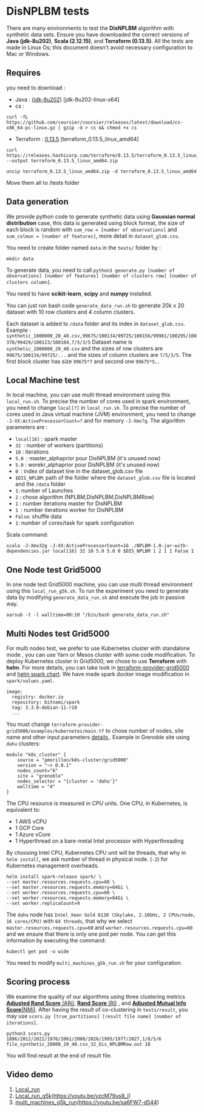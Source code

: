 # DisNPLBM tests

There are many environments to test the **DisNPLBM** algorithm with synthetic data sets.
Ensure you have downloaded the correct versions of **Java (jdk-8u202)**, **Scala (2.12.15)**, and **Terraform (0.13.5)**.
All the tests are made in Linux Os; this document doesn't avoid necessary configuration to Mac or Windows.


## Requires

you need to download :

 - Java  : [(jdk-8u202)](https://www.oracle.com/java/technologies/javase/javase8-archive-downloads.html) [jdk-8u202-linux-x64]
 - cs : 
 ```
 curl -fL https://github.com/coursier/coursier/releases/latest/download/cs-x86_64-pc-linux.gz | gzip -d > cs && chmod +x cs
 ```
 - Terraform  : [0.13.5](https://releases.hashicorp.com/terraform/0.13.5/) [terraform_0.13.5_linux_amd64]
```
curl https://releases.hashicorp.com/terraform/0.13.5/terraform_0.13.5_linux_amd64.zip --output terraform_0.13.5_linux_amd64.zip
```
```
unzip terraform_0.13.5_linux_amd64.zip -d terraform_0.13.5_linux_amd64
```

Move them all to /tests folder




## Data generation

We provide python code to generate synthetic data using **Gaussian normal distribution** case, this data is generated using block format, the size of each block is random with `sum_row = [number of observations]` and `sum_colmun = [number of features]`, more detail in `dataset_glob.csv`.

You need to create folder named `data` in the `tests/` folder by :
```
mkdir data
```
To generate data, you need to call `python3 generate.py [number of observations] [number of features] [number of clusters row] [number of clusters column]`.

You need to have **scikit-learn**, **scipy** and **numpy** installed.

You can just run bash code `generate_data_run.sh` to generate 20k x 20 dataset with 10 row clusters and 4 column clusters.

Each dataset is added to `/data` folder and its index in `dataset_glob.csv`.
Example :
`synthetic_1000000_20_40.csv,99675/100134/99725/100156/99981/100295/100378/99429/100123/100104,7/5/3/5`
Dataset name is `synthetic_1000000_20_40.csv` and the sizes of row clusters are  `99675/100134/99725/...` and the sizes of column clusters are `7/5/3/5`. The first block cluster has size `99675*7` and second one `99675*5`... 
## Local Machine test

In local machine, you can use multi thread environment using this `local_run.sh`.
To precise the number of cores used in spark environment, you need to change `local[?]` in `local_run.sh`.
To precise the number of cores used in Java virtual machine (JVM) environment, you need to change `-J-XX:ActiveProcessorCount=?` and for memory `-J-Xmx?g`.
The algorithm parameters are :

 - `local[16]` : spark master 
 - `32 `: number of workers (partitions)
 - `10` : iterations
 - `5.0 `: master_alphaprior pour DisNPLBM (it's unused now)
 - `5.0` : worekr_alphaprior pour DisNPLBM (it's unused now)
 - `0 `: index of dataset line in the dataset_glob.csv file 
 - `$DIS_NPLBM`:  path of the folder where the `dataset_glob.csv`  file is located and the `/data` folder
 - `1`: number of Launches
 - `2` : chose algorithm (NPLBM,DisNPLBM,DisNPLBMRow)
 - `1` : number iterations master for DisNPLBM
 - `1 `: number iterations worker for DisNPLBM
 - `False`:  shuffle data
 - `1`: number of cores/task for spark configuration

Scala command:
 ```
 scala -J-Xmx32g -J-XX:ActiveProcessorCount=16 ./NPLBM-1.0-jar-with-dependencies.jar local[16] 32 10 5.0 5.0 0 $DIS_NPLBM 1 2 1 1 False 1

 ```

## One Node test Grid5000

In one node test Grid5000 machine, you can use multi thread environment using this `local_run_g5k.sh`.
To run the experiment you need to generate data by modifying `generate_data_run.sh` and execute the job in passive way.
```
oarsub -t -l walltime=00:10 "/bin/bash generate_data_run.sh"
```

## Multi Nodes test Grid5000

For multi nodes test, we prefer to use Kubernetes cluster with standalone mode , you can use Yarn or  Mesos cluster with some code modification.
To deploy Kubernetes cluster in Grid5000, we chose to use **Terraform** with **helm**. For more details, you can take look in [terraform-provider-grid5000](https://github.com/pmorillon/terraform-provider-grid5000) and  [helm spark chart](https://github.com/bitnami/charts/tree/main/bitnami/spark). 
We have made spark docker image modification in `spark/values.yaml`.
```
image:
  registry: docker.io
  repository: bitnami/spark
  tag: 3.3.0-debian-11-r10
  ...
``` 
You must change `terraform-provider-grid5000/examples/kubernetes/main.tf` to chose number of nodes, site name and other input parameters [details ](https://registry.terraform.io/modules/pmorillon/k8s-cluster/grid5000/latest?tab=inputs).
Example in Grenoble site using `dahu` clusters:
```
module "k8s_cluster" {
    source = "pmorillon/k8s-cluster/grid5000"
    version = "~> 0.0.1"
    nodes_count="6"
    site = "grenoble"
    nodes_selector = "{cluster = 'dahu'}"
    walltime = "4"
}
```
The CPU resource is measured in _CPU_ units. One CPU, in Kubernetes, is equivalent to:

-   1 AWS vCPU
-   1 GCP Core
-   1 Azure vCore
-   1 Hyperthread on a bare-metal Intel processor with Hyperthreading

By choosing Intel CPU, Kubernetes CPU unit will be threads, that why in `helm install`, we ask number of thread in physical node. (`-2`) for Kubernetes management overheads.
```
helm install spark-release spark/ \
--set master.resources.requests.cpu=60 \
--set master.resources.requests.memory=64Gi \
--set worker.resources.requests.cpu=60 \
--set worker.resources.requests.memory=64Gi \
--set worker.replicaCount=9
```
The `dahu` node has `Intel Xeon Gold 6130 (Skylake, 2.10GHz, 2 CPUs/node, 16 cores/CPU)` with `64 threads`, that why we select  `master.resources.requests.cpu=60` and `worker.resources.requests.cpu=60` and we ensure that there is only one pod per node. You can get this information by executing the command:
```
kubectl get pod -o wide
```
You need to modify `multi_machines_g5k_run.sh` for your configuration.

## Scoring process
We examine the quality of our algorithms using three clustering metrics [**Adjusted Rand Score** (ARi)](https://scikit-learn.org/stable/modules/generated/sklearn.metrics.adjusted_rand_score.html#sklearn.metrics.adjusted_rand_score), [**Rand Score** (Ri)](https://scikit-learn.org/stable/modules/generated/sklearn.metrics.rand_score.html#sklearn.metrics.rand_score) , and [**Adjusted Mutual Info Score**(NMi)](https://scikit-learn.org/stable/modules/generated/sklearn.metrics.adjusted_mutual_info_score.html#sklearn.metrics.adjusted_mutual_info_score).
After having the result of co-clustering in `tests/result`, you may use `scors.py [true_partitions] [result file name] [number of iterations]`.
```
python3 scors.py 1896/2012/2022/1976/2061/2008/2026/1995/1977/2027,1/8/5/6 file_synthetic_20000_20_40.csv_32_Dis_NPLBMRow.out 10
```
You will find result at the end of result file.
## Video demo

 1. [Local_run ](https://youtu.be/BhfYNq7LaXs)
 2. [Local_run_g5k](https://share.gifyoutube.com/KzB6Gb.gif)(https://youtu.be/yzcM79us8_I)
 3. [multi_machines_g5k_run](https://share.gifyoutube.com/KzB6Gb.gif)(https://youtu.be/sa6FW7-d544)

